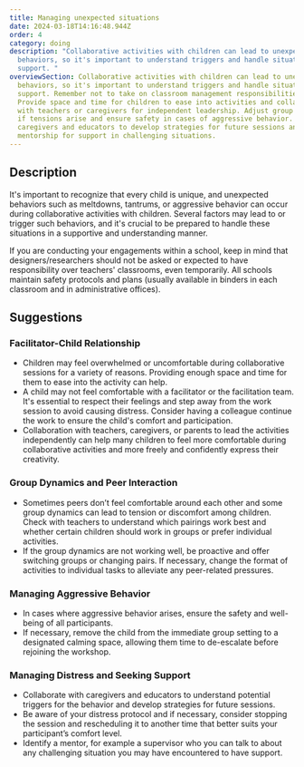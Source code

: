 ```yaml
---
title: Managing unexpected situations
date: 2024-03-18T14:16:48.944Z
order: 4
category: doing
description: "Collaborative activities with children can lead to unexpected
  behaviors, so it's important to understand triggers and handle situations with
  support. "
overviewSection: Collaborative activities with children can lead to unexpected
  behaviors, so it's important to understand triggers and handle situations with
  support. Remember not to take on classroom management responsibilities.
  Provide space and time for children to ease into activities and collaborate
  with teachers or caregivers for independent leadership. Adjust group dynamics
  if tensions arise and ensure safety in cases of aggressive behavior. Work with
  caregivers and educators to develop strategies for future sessions and seek
  mentorship for support in challenging situations.
---
```

## Description

It's important to recognize that every child is unique, and unexpected behaviors such as meltdowns, tantrums, or aggressive behavior can occur during collaborative activities with children. Several factors may lead to or trigger such behaviors, and it's crucial to be prepared to handle these situations in a supportive and understanding manner.

If you are conducting your engagements within a school, keep in mind that designers/researchers should not be asked or expected to have responsibility over teachers' classrooms, even temporarily. All schools maintain safety protocols and plans (usually available in binders in each classroom and in administrative offices).

## Suggestions

### Facilitator-Child Relationship

* Children may feel overwhelmed or uncomfortable during collaborative sessions for a variety of reasons. Providing enough space and time for them to ease into the activity can help.
* A child may not feel comfortable with a facilitator or the facilitation team. It's essential to respect their feelings and step away from the work session to avoid causing distress. Consider having a colleague continue the work to ensure the child's comfort and participation. 
* Collaboration with teachers, caregivers, or parents to lead the activities independently can help many children to feel more comfortable during collaborative activities and more freely and confidently express their creativity. 

### Group Dynamics and Peer Interaction

* Sometimes peers don’t feel comfortable around each other and some group dynamics can lead to tension or discomfort among children. Check with teachers to understand which pairings work best and whether certain children should work in groups or prefer individual activities.
* If the group dynamics are not working well, be proactive and offer switching groups or changing pairs. If necessary, change the format of activities to individual tasks to alleviate any peer-related pressures.

### Managing Aggressive Behavior

* In cases where aggressive behavior arises, ensure the safety and well-being of all participants. 
* If necessary, remove the child from the immediate group setting to a designated calming space, allowing them time to de-escalate before rejoining the workshop. 

### Managing Distress and Seeking Support

* Collaborate with caregivers and educators to understand potential triggers for the behavior and develop strategies for future sessions.
* Be aware of your distress protocol and if necessary, consider stopping the session and rescheduling it to another time that better suits your participant’s comfort level.
* Identify a mentor, for example a supervisor who you can talk to about any challenging situation you may have encountered to have support.

